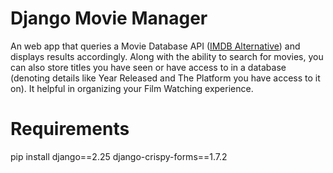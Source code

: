 # Django Movie Manager

An web app that queries a Movie Database API ([IMDB Alternative](https://rapidapi.com/rapidapi/api/movie-database-imdb-alternative/details)) and displays results accordingly.  Along with the ability to search for movies, you can also store titles you have seen or have access to in a database (denoting details like Year Released and The Platform you have access to it on).  It helpful in organizing your Film Watching experience.   

# Requirements
pip install
django==2.25
django-crispy-forms==1.7.2
